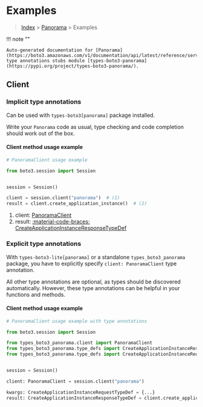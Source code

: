 # Examples

> [Index](../README.md) > [Panorama](./README.md) > Examples

!!! note ""

    Auto-generated documentation for [Panorama](https://boto3.amazonaws.com/v1/documentation/api/latest/reference/services/panorama.html#panorama)
    type annotations stubs module [types-boto3-panorama](https://pypi.org/project/types-boto3-panorama/).

## Client

### Implicit type annotations

Can be used with `types-boto3[panorama]` package installed.

Write your `Panorama` code as usual,
type checking and code completion should work out of the box.


#### Client method usage example

```python
# PanoramaClient usage example

from boto3.session import Session


session = Session()

client = session.client("panorama")  # (1)
result = client.create_application_instance()  # (2)
```

1. client: [PanoramaClient](./client.md)
2. result: [:material-code-braces: CreateApplicationInstanceResponseTypeDef](./type_defs.md#createapplicationinstanceresponsetypedef)






### Explicit type annotations

With `types-boto3-lite[panorama]`
or a standalone `types_boto3_panorama` package, you have to explicitly specify `client: PanoramaClient` type annotation.

All other type annotations are optional, as types should be discovered automatically.
However, these type annotations can be helpful in your functions and methods.


#### Client method usage example

```python
# PanoramaClient usage example with type annotations

from boto3.session import Session

from types_boto3_panorama.client import PanoramaClient
from types_boto3_panorama.type_defs import CreateApplicationInstanceResponseTypeDef
from types_boto3_panorama.type_defs import CreateApplicationInstanceRequestTypeDef


session = Session()

client: PanoramaClient = session.client("panorama")

kwargs: CreateApplicationInstanceRequestTypeDef = {...}
result: CreateApplicationInstanceResponseTypeDef = client.create_application_instance(**kwargs)
```






